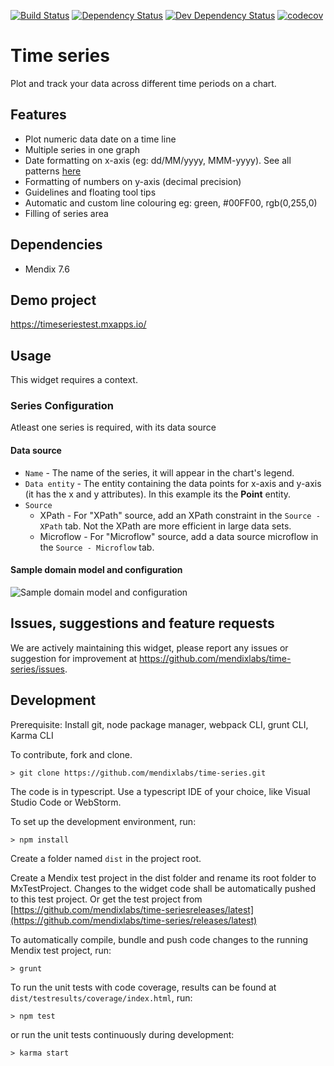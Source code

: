 [![Build Status](https://travis-ci.org/mendixlabs/time-series.svg?branch=master)](https://travis-ci.org/mendixlabs/time-series)
[![Dependency Status](https://david-dm.org/mendixlabs/time-series.svg)](https://david-dm.org/mendixlabs/time-series)
[![Dev Dependency Status](https://david-dm.org/mendixlabs/time-series.svg#info=devDependencies)](https://david-dm.org/mendixlabs/time-series#info=devDependencies)
[![codecov](https://codecov.io/gh/mendixlabs/time-series/branch/master/graph/badge.svg)](https://codecov.io/gh/mendixlabs/time-series)

# Time series
Plot and track your data across different time periods on a chart.

## Features
* Plot numeric data date on a time line
* Multiple series in one graph
* Date formatting on x-axis (eg: dd/MM/yyyy, MMM-yyyy). See all patterns [here](http://docs.oracle.com/javase/6/docs/api/java/text/SimpleDateFormat.html) 
* Formatting of numbers on y-axis (decimal precision)
* Guidelines and floating tool tips
* Automatic and custom line colouring eg: green, #00FF00, rgb(0,255,0)
* Filling of series area

## Dependencies
* Mendix 7.6

## Demo project
https://timeseriestest.mxapps.io/

## Usage
This widget requires a context.

### Series Configuration
Atleast one series is required, with its data source

#### Data source
 - `Name` - The name of the series, it will appear in the chart's legend.
 - `Data entity` - The entity containing the data points for x-axis and y-axis (it has the x and y attributes). In this example its the <b>Point</b> entity.
 - `Source`
    * XPath - For "XPath" source, add an XPath constraint in the `Source - XPath` tab. Not the XPath are more efficient in large data sets.
    * Microflow - For "Microflow" source, add a data source microflow in the `Source - Microflow` tab.
#### Sample domain model and configuration
![Sample domain model and configuration](/assets/Setup.png)

## Issues, suggestions and feature requests
We are actively maintaining this widget, please report any issues or suggestion for improvement at https://github.com/mendixlabs/time-series/issues.

## Development
Prerequisite: Install git, node package manager, webpack CLI, grunt CLI, Karma CLI

To contribute, fork and clone.

    > git clone https://github.com/mendixlabs/time-series.git

The code is in typescript. Use a typescript IDE of your choice, like Visual Studio Code or WebStorm.

To set up the development environment, run:

    > npm install

Create a folder named `dist` in the project root.

Create a Mendix test project in the dist folder and rename its root folder to MxTestProject. Changes to the widget code shall be automatically pushed to this test project. Or get the test project from [https://github.com/mendixlabs/time-seriesreleases/latest](https://github.com/mendixlabs/time-series/releases/latest)

To automatically compile, bundle and push code changes to the running Mendix test project, run:

    > grunt

To run the unit tests with code coverage, results can be found at `dist/testresults/coverage/index.html`, run:

    > npm test

or run the unit tests continuously during development:

    > karma start
